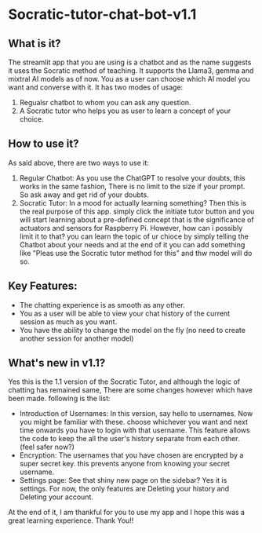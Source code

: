 # Socratic-tutor-chat-bot-v1.1
## What is it?
The streamlit app that you are using is a chatbot and as the name suggests it uses the Socratic method of teaching.
It supports the Llama3, gemma and mixtral AI models as of now. 
You as a user can choose which AI model you want and converse with it. 
It has two modes of usage:
1. Regualsr chatbot to whom you can ask any question.
2. A Socratic tutor who helps you as user to learn a concept of your choice.

## How to use it?
As said above, there are two ways to use it:
1. Regular Chatbot: As you use the ChatGPT to resolve your doubts, this works in the same fashion, 
                        There is no limit to the size if your prompt. So ask away and get rid of your doubts.
2. Socratic Tutor:  In a mood for actually learning something? Then this is the real purpose of this app.
                        simply click the initiate tutor button and you will start learning about a pre-defined concept
                        that is the significance of actuators and sensors for Raspberry Pi.
                        However, how can i possibly limit it to that?
                        you can learn the topic of ur chioce by simply telling the Chatbot about your needs
                        and at the end of it you can add something like "Pleas use the Socratic tutor method for this"
                        and thw model will do so.
    
## Key Features: 
* The chatting experience is as smooth as any other.
* You as a user will be able to view your chat history of the current session as much as you want.
* You have the ability to change the model on the fly (no need to create another session for another model)

## What's new in v1.1?
Yes this is the 1.1 version of the Socratic Tutor, and although the logic of chatting has remained same,
There are some changes however which have been made.
following is the list:
* Introduction of Usernames: In this version, say hello to usernames. Now you might be familiar with these. 
      choose whichever you want and next time onwards you have to login with that username. 
      This feature allows the code to keep the all the user's history separate from each other. 
      (feel safer now?)
* Encryption: The usernames that you have chosen are encrypted by a super secret key. this prevents anyone from knowing
      your secret username.
* Settings page: See that shiny new page on the sidebar? Yes it is settings. For now, the only features are Deleting your 
      history and Deleting your account. 

At the end of it, I am thankful for you to use my app and I hope this was a great learning experience.
Thank You!! 
